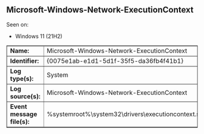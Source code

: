 ## Microsoft-Windows-Network-ExecutionContext

Seen on:
* Windows 11 (21H2)

<table border="1" class="docutils">
  <tbody>
    <tr>
      <td><b>Name:</b></td>
      <td>Microsoft-Windows-Network-ExecutionContext</td>
    </tr>
    <tr>
      <td><b>Identifier:</b></td>
      <td>{0075e1ab-e1d1-5d1f-35f5-da36fb4f41b1}</td>
    </tr>
    <tr>
      <td><b>Log type(s):</b></td>
      <td>System</td>
    </tr>
    <tr>
      <td><b>Log source(s):</b></td>
      <td>Microsoft-Windows-Network-ExecutionContext</td>
    </tr>
    <tr>
      <td><b>Event message file(s):</b></td>
      <td>%systemroot%\system32\drivers\executioncontext.sys</td>
    </tr>
  </tbody>
</table>

&nbsp;


